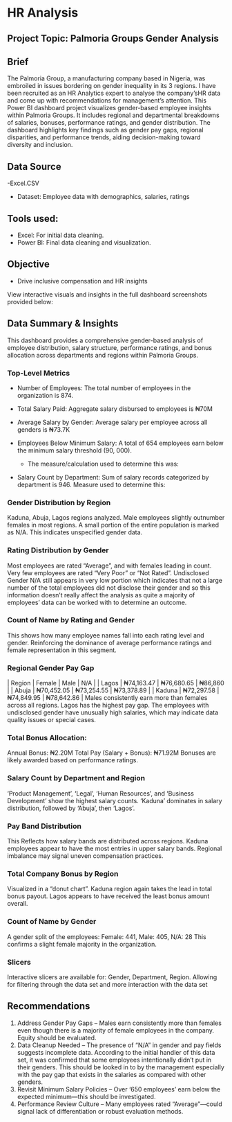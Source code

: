 # HR Analysis
## Project Topic: Palmoria Groups Gender Analysis 
## Brief 
The Palmoria Group, a manufacturing company based in Nigeria, was embroiled in issues bordering on gender inequality in its 3 regions. I have been recruited as an HR Analytics expert to analyse the company’sHR data and come up with recommendations for management’s attention. This Power BI dashboard project visualizes gender-based employee insights within Palmoria Groups. It includes regional and departmental breakdowns of salaries, bonuses, performance ratings, and gender distribution. The dashboard highlights key findings such as gender pay gaps, regional disparities, and performance trends, aiding decision-making toward diversity and inclusion.

## Data Source
-Excel.CSV 
  - Dataset: Employee data with demographics, salaries, ratings
## Tools used:
 - Excel: For initial data cleaning.
 - Power BI: Final data cleaning and visualization.
  
## Objective
  - Drive inclusive compensation and HR insights

View interactive visuals and insights in the full dashboard screenshots provided below:

## Data Summary & Insights
This dashboard provides a comprehensive gender-based analysis of employee distribution, salary structure, performance ratings, and bonus allocation across departments and regions within Palmoria Groups. 

### Top-Level Metrics
- Number of Employees: The total number of employees in the organization is 874.                                            
- Total Salary Paid: Aggregate salary disbursed to employees is ₦70M   
- Average Salary by Gender: Average salary per employee across all genders is ₦73.7K
- Employees Below Minimum Salary: A total of 654 employees earn below the minimum salary threshold (90, 000).
   - The measure/calculation used to determine this was:
     
- Salary Count by Department: Sum of salary records categorized by department is 946.
Measure used to determine this:

### Gender Distribution by Region
Kaduna, Abuja, Lagos regions analyzed.
Male employees slightly outnumber females in most regions. 
A small portion of the entire population is marked as N/A. This indicates unspecified gender data.

### Rating Distribution by Gender
Most employees are rated “Average”, and with females leading in count. Very few employees are rated “Very Poor” or “Not Rated”.
Undisclosed Gender N/A still appears in very low portion which indicates that not a large number of the total employees did not disclose their gender and so this information doesn’t really affect the analysis as quite a majority of employees’ data can be worked with to determine an outcome.
### Count of Name by Rating and Gender
This shows how many employee names fall into each rating level and gender. Reinforcing the dominance of average performance ratings and female representation in this segment.
### Regional Gender Pay Gap 

| Region | Female         | Male             | N/A               |
| Lagos   | ₦74,163.47  | ₦76,680.65 | ₦86,860       |
| Abuja   | ₦70,452.05  | ₦73,254.55 | ₦73,378.89 |
| Kaduna | ₦72,297.58 | ₦74,849.95 | ₦78,642.86 |
Males consistently earn more than females across all regions. Lagos has the highest pay gap.
The employees with undisclosed gender have unusually high salaries, which may indicate data quality issues or special cases.
### Total Bonus Allocation: 
Annual Bonus:  ₦2.20M
Total Pay (Salary + Bonus): ₦71.92M
Bonuses are likely awarded based on performance ratings.
### Salary Count by Department and Region
‘Product Management’, ‘Legal’, ‘Human Resources’, and ‘Business Development’ show the highest salary counts.
‘Kaduna’ dominates in salary distribution, followed by ‘Abuja’, then ‘Lagos’.
### Pay Band Distribution
This Reflects how salary bands are distributed across regions.
Kaduna employees appear to have the most entries in upper salary bands. Regional imbalance may signal uneven compensation practices.
### Total Company Bonus by Region
Visualized in a “donut chart”. Kaduna region again takes the lead in total bonus payout. Lagos appears to have received the least bonus amount overall.
### Count of Name by Gender
A gender split of the employees:
Female: 441, Male: 405, N/A: 28
This confirms a slight female majority in the organization.
### Slicers
Interactive slicers are available for: Gender, Department, Region. Allowing for filtering through the data set and more interaction with the data set
## Recommendations
1. Address Gender Pay Gaps – Males earn consistently more than females even though there is a majority of female employees in the company. Equity should be evaluated.
2. Data Cleanup Needed – The presence of “N/A” in gender and pay fields suggests incomplete data. According to the initial handler of this data set, it was confirmed that some employees intentionally didn’t put in their genders. This should be looked in to by the management especially with the pay gap that exists in the salaries as compared with other genders.
3. Revisit Minimum Salary Policies – Over ‘650 employees’ earn below the expected minimum—this should be investigated.
4. Performance Review Culture – Many employees rated “Average”—could signal lack of differentiation or robust evaluation methods.

